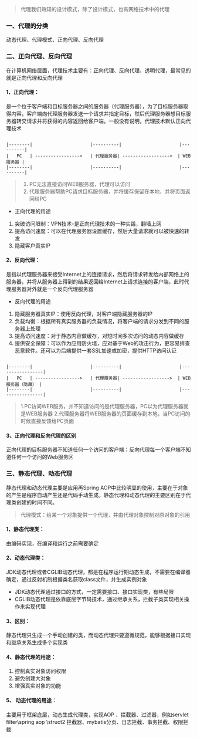 > 代理我们熟知的设计模式，除了设计模式，也有网络技术中的代理

### 一、代理的分类
动态代理、代理模式、正向代理、反向代理

### 二、正向代理、反向代理
在计算机网络层面，代理技术主要有：正向代理、反向代理、透明代理，最常见的就是正向代理和反向代理

#### 1、正向代理：
是一个位于客户端和目标服务器之间的服务器（代理服务器），为了目标服务器取得内容，客户端向代理服务器发送一个请求并指定目标，然后代理服务器想目标服务器转交请求并将获得的内容返回给客户端。一般没有说明，代理技术默认正向代理技术
```text

|--------|                      |----------|                      |----------|
|   PC   | ----------------->   | 代理服务器| ------------------>  | WEB服务器 |
|--------|                      |----------|                      |----------|

```
> 1. PC无法直接访问WEB服务器，代理可以访问
> 2. 代理服务器帮助PC请求目标服务器，并将缓存保留在本地，并将页面返回给PC

- 正向代理的用途
1. 突破访问限制：VPN技术-是正向代理技术的一种实践，翻墙上网
2. 提高访问速度：可以在代理服务器设置缓存，然后大量请求就可以被快速的转发
3. 隐藏客户真实IP

#### 2、反向代理：
是指以代理服务器来接受Internet上的连接请求，然后将请求转发给内部网络上的服务器，并将从服务器上得到的结果返回给Internet上请求连接的客户端，此时代理服务器对外就是一个反向代理服务器

- 反向代理的用途
1. 隐藏服务器真实IP：使用反向代理，对客户端隐藏服务器的IP
2. 负载均衡：根据所有真实服务器的负载情况，将客户端的请求分发到不同的服务器上处理
3. 提高访问速度：对于静态内容做缓存，对短时间多次访问的动态内容做缓存
4. 提供安全保障：可以作为应用防火墙，应对基于Web的攻击行为，更容易排查恶意软件。还可以为后端提供一套SSL加速或加密，提供HTTP访问认证

```text

|--------|                      |----------|                      |-----------------|
|   PC   | ----------------->   | 代理服务器| ------------------>  | WEB服务器（隐藏） |
|--------|                      |----------|                      |-----------------|

```
> 1.PC访问WEB服务，并不知道访问的是代理服务器，PC以为代理服务器就是WEB服务器
> 2.代理服务器将WEB服务器的页面缓存到本地，当PC访问的时候直接反馈给PC页面

#### 3、正向代理和反向代理的区别
正向代理的目标服务器不知道任何一个访问的客户端；反向代理每一个客户端不知道任何一个访问的Web服务区

### 三、静态代理、动态代理
静态代理和动态代理主要是应用再Spring AOP中比较明显的使用，主要在于对象的产生是程序自动产生还是代码手动生成。静态代理和动态代理的主要区别在于代理类创建的时间不同。

> 代理模式：给某一个对象提供一个代理，并由代理对象控制对原对象的引用

#### 1、静态代理类：
由编码实现，在编译和运行之前需要确定

#### 2、动态代理类：
JDK动态代理或者CGLIB动态代理，都是在程序运行期动态生成，不需要在编译器确定，通过反射机制根据类名获取class文件，并生成实例对象
- JDK动态代理通过接口的方式，一定需要接口、接口实现类，有些局限
- CGLIB动态代理是依靠底层字节码技术，通过继承关系，拦截子类实现相关操作来实现代理

#### 3、区别：
静态代理只生成一个手动创建的类，而动态代理只要遵循规范，能够根据接口实现和继承关系生成多个实现类

#### 4、静态代理的用途：
1. 控制真实对象访问权限
2. 避免创建大对象
3. 增强真实对象的功能

#### 5、 动态代理的用途：
主要用于框架底层，动态生成代理类，实现AOP 、拦截器、过滤器，例如servlet filter\spring aop \struct2 拦截器、mybatis分页、日志拦截、事务拦截、权限拦截











